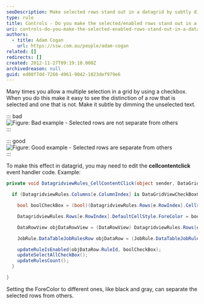 ```yaml
---
seoDescription: Make selected rows stand out in a datagrid by subtly dimming unselected text.
type: rule
title: Controls - Do you make the selected/enabled rows stand out in a datagrid?
uri: controls-do-you-make-the-selected-enabled-rows-stand-out-in-a-datagrid
authors:
  - title: Adam Cogan
    url: https://ssw.com.au/people/adam-cogan
related: []
redirects: []
created: 2012-11-27T09:19:10.000Z
archivedreason: null
guid: ed08f7dd-7266-4961-9042-1023def979e6
---
```


Many times you allow a multiple selection in a grid by using a checkbox. When you do this make it easy to see the distinction of a row that is selected and one that is not. Make it subtle by dimming the unselected text.

<!--endintro-->

::: bad  
![Figure: Bad example - Selected rows are not separate from others](../../assets/interface-selected-rows-bad.jpg)  
:::

::: good  
![Figure: Good example - Selected rows are separate from others](../../assets/interface-selected-rows-good.jpg)  
:::

To make this effect in datagrid, you may need to edit the **cellcontentclick** event handler code. Example:

```cs
private void DatagridviewRules_CellContentClick(object sender, DataGridViewCellEventArgs e) {

  if (DatagridviewRules.Columns[e.ColumnIndex] is DataGridViewCheckBoxColumn && e.ColumnIndex == 0 && e.RowIndex != -1) {

    bool boolCheckBox = (bool)(DatagridviewRules.Rows[e.RowIndex].Cells[e.ColumnIndex].Value);

    DatagridviewRules.Rows[e.RowIndex].DefaultCellStyle.ForeColor = boolCheckBox ? SystemColors.WindowText : SystemColors.ControlDark;

    DataRowView objDataRowView = (DataRowView) DatagridviewRules.Rows[e.RowIndex].DataBoundItem;

    JobRule.DataTableJobRulesRow objDataRow = (JobRule.DataTableJobRulesRow)(objDataRowView.Row);

    updateRuleIsEnabled(objDataRow.RuleId, boolCheckBox);
    updateSelectAllCheckBox();
    updateRulesCount();
  }

}
```

Setting the ForeColor to different ones, like black and gray, can separate the selected rows from others.
